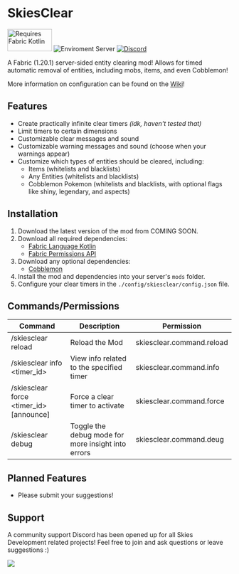 # SkiesClear
<img width="100" height="50" src="https://i.imgur.com/c1DH9VL.png" alt="Requires Fabric Kotlin"/> <img src="https://img.shields.io/badge/Enviroment-Server-purple" alt="Enviroment Server"> <a href="https://discord.gg/invite/cgBww275Fg" rel="noopener nofollow ugc"><img src="https://img.shields.io/discord/1158447623989116980?color=blue&amp;logo=discord&amp;label=Discord" alt="Discord"></a>

A Fabric (1.20.1) server-sided entity clearing mod! Allows for timed automatic removal of entities, including mobs, items, and even Cobblemon!

More information on configuration can be found on the [Wiki](https://github.com/PokeSkies/SkiesClear/wiki)!

## Features
- Create practically infinite clear timers *(idk, haven't tested that)*
- Limit timers to certain dimensions
- Customizable clear messages and sound
- Customizable warning messages and sound (choose when your warnings appear)
- Customize which types of entities should be cleared, including:
  - Items (whitelists and blacklists)
  - Any Entities (whitelists and blacklists)
  - Cobblemon Pokemon (whitelists and blacklists, with optional flags like shiny, legendary, and aspects)

## Installation
1. Download the latest version of the mod from COMING SOON.
2. Download all required dependencies:
   - [Fabric Language Kotlin](https://modrinth.com/mod/fabric-language-kotlin) 
   - [Fabric Permissions API](https://github.com/PokeSkies/fabric-permissions-api)
3. Download any optional dependencies:
   - [Cobblemon](https://modrinth.com/mod/cobblemon)
4. Install the mod and dependencies into your server's `mods` folder.
5. Configure your clear timers in the `./config/skiesclear/config.json` file.

## Commands/Permissions
| Command                                 | Description                                        | Permission                |
|-----------------------------------------|----------------------------------------------------|---------------------------|
| /skiesclear reload                      | Reload the Mod                                     | skiesclear.command.reload |
| /skiesclear info <timer_id>             | View info related to the specified timer           | skiesclear.command.info   |
| /skiesclear force <timer_id> [announce] | Force a clear timer to activate                    | skiesclear.command.force  |
| /skiesclear debug                       | Toggle the debug mode for more insight into errors | skiesclear.command.deug   |

## Planned Features
- Please submit your suggestions!

## Support
A community support Discord has been opened up for all Skies Development related projects! Feel free to join and ask questions or leave suggestions :)

<a class="discord-widget" href="https://discord.gg/cgBww275Fg" title="Join us on Discord"><img src="https://discordapp.com/api/guilds/1158447623989116980/embed.png?style=banner2"></a>
